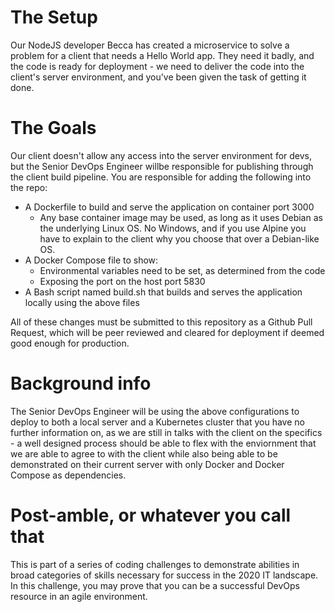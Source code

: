 # The Setup

Our NodeJS developer Becca has created a microservice to solve a problem for a client that needs a Hello World app. They need it badly, and the code is ready for deployment - we need to deliver the code into the client's server environment, and you've been given the task of getting it done.

# The Goals

Our client doesn't allow any access into the server environment for devs, but the Senior DevOps Engineer willbe responsible for publishing through the client build pipeline. You are responsible for adding the following into the repo:
* A Dockerfile to build and serve the application on container port 3000
  * Any base container image may be used, as long as it uses Debian as the underlying Linux OS. No Windows, and if you use Alpine you have to explain to the client why you choose that over a Debian-like OS.
* A Docker Compose file to show:
  * Environmental variables need to be set, as determined from the code
  * Exposing the port on the host port 5830
* A Bash script named build.sh that builds and serves the application locally using the above files

All of these changes must be submitted to this repository as a Github Pull Request, which will be peer reviewed and cleared for deployment if deemed good enough for production.

# Background info

The Senior DevOps Engineer will be using the above configurations to deploy to both a local server and a Kubernetes cluster that you have no further information on, as we are still in talks with the client on the specifics - a well designed process should be able to flex with the enviornment that we are able to agree to with the client while also being able to be demonstrated on their current server with only Docker and Docker Compose as dependencies.


# Post-amble, or whatever you call that

This is part of a series of coding challenges to demonstrate abilities in broad categories of skills necessary for success in the 2020 IT landscape. In this challenge, you may prove that you can be a successful DevOps resource in an agile environment.
